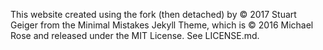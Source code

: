 This website created using the fork (then detached) by © 2017 Stuart Geiger from the Minimal Mistakes Jekyll Theme, which is © 2016 Michael Rose and released under the MIT License. See LICENSE.md.
